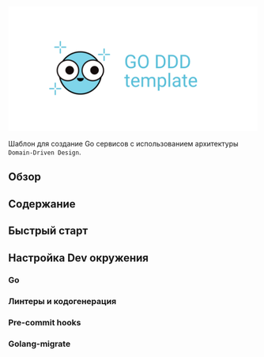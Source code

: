 <!--markdownlint-disable MD041-->
![Go DDD Template](./docs/img/logo_ddd.png)

Шаблон для создание Go сервисов с использованием архитектуры `Domain-Driven Design`.

## Обзор

## Содержание

## Быстрый старт

## Настройка Dev окружения

### Go

### Линтеры и кодогенерация

### Pre-commit hooks

### Golang-migrate
